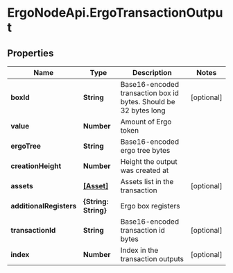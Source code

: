 # ErgoNodeApi.ErgoTransactionOutput

## Properties

Name | Type | Description | Notes
------------ | ------------- | ------------- | -------------
**boxId** | **String** | Base16-encoded transaction box id bytes. Should be 32 bytes long | [optional] 
**value** | **Number** | Amount of Ergo token | 
**ergoTree** | **String** | Base16-encoded ergo tree bytes | 
**creationHeight** | **Number** | Height the output was created at | 
**assets** | [**[Asset]**](Asset.md) | Assets list in the transaction | [optional] 
**additionalRegisters** | **{String: String}** | Ergo box registers | 
**transactionId** | **String** | Base16-encoded transaction id bytes | [optional] 
**index** | **Number** | Index in the transaction outputs | [optional] 


